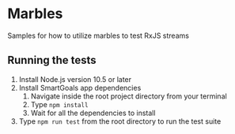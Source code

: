 # Marbles

Samples for how to utilize marbles to test RxJS streams

## Running the tests

1. Install Node.js version 10.5 or later
2. Install SmartGoals app dependencies
    1. Navigate inside the root project directory from your terminal
    2. Type `npm install`
    3. Wait for all the dependencies to install
3. Type `npm run test` from the root directory to run the test suite
